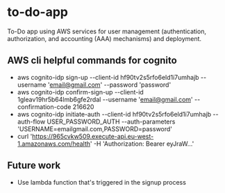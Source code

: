 # to-do-app
To-Do app using AWS services for user management (authentication, authorization, and accounting (AAA) mechanisms) and deployment.

## AWS cli helpful commands for cognito
- aws cognito-idp sign-up --client-id hf90tv2s5rfo6eld1i7umhajb --username 'email@gmail.com' --password 'password'
- aws cognito-idp confirm-sign-up --client-id 1gleav19hr5b64lmb6gfe2rdal --username 'email@gmail.com' --confirmation-code 216620
- aws cognito-idp initiate-auth --client-id hf90tv2s5rfo6eld1i7umhajb --auth-flow USER_PASSWORD_AUTH --auth-parameters 'USERNAME=emailgmail.com,PASSWORD=password'
- curl 'https://965cvkw509.execute-api.eu-west-1.amazonaws.com/health' -H 'Authorization: Bearer eyJraW...'

## Future work
- Use lambda function that's triggered in the signup process
